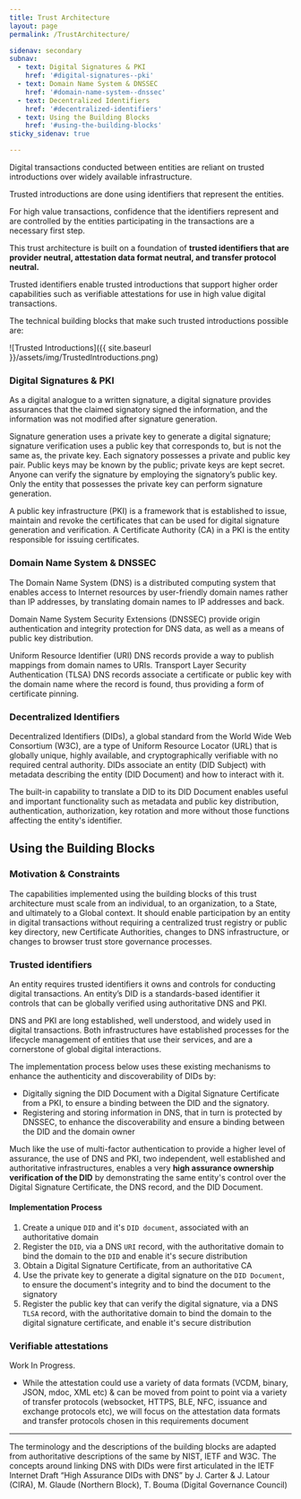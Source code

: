 ```yaml
---
title: Trust Architecture
layout: page
permalink: /TrustArchitecture/

sidenav: secondary
subnav:
  - text: Digital Signatures & PKI
    href: '#digital-signatures--pki' 
  - text: Domain Name System & DNSSEC
    href: '#domain-name-system--dnssec'
  - text: Decentralized Identifiers
    href: '#decentralized-identifiers'
  - text: Using the Building Blocks
    href: '#using-the-building-blocks'
sticky_sidenav: true

---
```


Digital transactions conducted between entities are reliant on trusted introductions over widely available infrastructure.

Trusted introductions are done using identifiers that represent the entities.

For high value transactions, confidence that the identifiers represent and are controlled by the entities participating in the transactions are a necessary first step.

This trust architecture is built on a foundation of **trusted identifiers that are provider neutral, attestation data format neutral, and transfer protocol neutral.** 

<div class="usa-alert usa-alert--info usa-alert--slim">
  <div class="usa-alert__body">
    <p class="usa-alert__text">
      Trusted identifiers enable trusted introductions that support higher order capabilities such as verifiable attestations for use in high value digital transactions.
    </p>
  </div>
</div>

The technical building blocks that make such trusted introductions possible are:

![Trusted Introductions]({{ site.baseurl }}/assets/img/TrustedIntroductions.png)


### Digital Signatures & PKI

As a digital analogue to a written signature, a digital signature provides assurances that the claimed signatory signed the information, and the information was not modified after signature generation.

Signature generation uses a private key to generate a digital signature; signature verification uses a public key that corresponds to, but is not the same as, the private key. Each signatory possesses a private and public key pair. Public keys may be known by the public; private keys are kept secret. Anyone can verify the signature by employing the signatory’s public key. Only the entity that possesses the private key can perform signature generation.

A public key infrastructure (PKI) is a framework that is established to issue, maintain and revoke the certificates that can be used for digital signature generation and verification. A Certificate Authority (CA) in a PKI is the entity responsible for issuing certificates.

### Domain Name System & DNSSEC

The Domain Name System (DNS) is a distributed computing system that enables access to Internet resources by user-friendly domain names rather than IP addresses, by translating domain names to IP addresses and back.

Domain Name System Security Extensions (DNSSEC) provide origin authentication and integrity protection for DNS data, as well as a means of public key distribution.

Uniform Resource Identifier (URI) DNS records provide a way to publish mappings from domain names to URIs. Transport Layer Security Authentication (TLSA) DNS records associate a certificate or public key with the domain name where the record is found, thus providing a form of certificate pinning.

### Decentralized Identifiers

Decentralized Identifiers (DIDs), a global standard from the World Wide Web Consortium (W3C), are a type of Uniform Resource Locator (URL) that is globally unique, highly available, and cryptographically verifiable with no required central authority. DIDs associate an entity (DID Subject) with metadata describing the entity (DID Document) and how to interact with it.

The built-in capability to translate a DID to its DID Document enables useful and important functionality such as metadata and public key distribution, authentication, authorization, key rotation and more without those functions affecting the entity's identifier.

## Using the Building Blocks

### Motivation & Constraints

The capabilities implemented using the building blocks of this trust architecture must scale from an individual, to an organization, to a State, and ultimately to a Global context. It should enable participation by an entity in digital transactions without requiring a centralized trust registry or public key directory, new Certificate Authorities, changes to DNS infrastructure, or changes to browser trust store governance processes.

### Trusted identifiers

An entity requires trusted identifiers it owns and controls for conducting digital transactions. An entity’s DID is a standards-based identifier it controls that can be globally verified using authoritative DNS and PKI.

DNS and PKI are long established, well understood, and widely used in digital transactions. Both infrastructures have established processes for the lifecycle management of entities that use their services, and are a cornerstone of global digital interactions.

The implementation process below uses these existing mechanisms to enhance the authenticity and discoverability of DIDs by:

- Digitally signing the DID Document with a Digital Signature Certificate from a PKI, to ensure a binding between the DID and the signatory.
- Registering and storing information in DNS, that in turn is protected by DNSSEC, to enhance the discoverability and ensure a binding between the DID and the domain owner

Much like the use of multi-factor authentication to provide a higher level of assurance, the use of DNS and PKI, two independent, well established and authoritative infrastructures, enables a very **high assurance ownership verification of the DID** by demonstrating the same entity's control over the Digital Signature Certificate, the DNS record, and the DID Document.

#### Implementation Process

1.  Create a unique `DID` and it's `DID document`, associated with an authoritative domain
2.  Register the `DID`, via a DNS `URI` record, with the authoritative domain to bind the domain to the `DID` and enable it's secure distribution
3.  Obtain a Digital Signature Certificate, from an authoritative CA
4.  Use the private key to generate a digital signature on the `DID Document`, to ensure the document's integrity and to bind the document to the signatory
5.  Register the public key that can verify the digital signature, via a DNS `TLSA` record, with the authoritative domain to bind the domain to the digital signature certificate, and enable it's secure distribution

### Verifiable attestations 

<div class="usa-alert usa-alert--warning usa-alert--slim">
  <div class="usa-alert__body">
    <p class="usa-alert__text">
      Work In Progress.
    </p>
  </div>
</div>

- While the attestation could use a variety of data formats (VCDM, binary, JSON, mdoc, XML etc) & can be moved from point to point via a variety of transfer protocols (websocket, HTTPS, BLE, NFC, issuance and exchange protocols etc), we will focus on the attestation data formats and transfer protocols chosen in this requirements document

* * *
The terminology and the descriptions of the building blocks are adapted from authoritative descriptions of the same by NIST, IETF and W3C. The concepts around linking DNS with DIDs were first articulated in the IETF Internet Draft “High Assurance DIDs with DNS” by J. Carter & J. Latour (CIRA), M. Glaude (Northern Block), T. Bouma (Digital Governance Council)